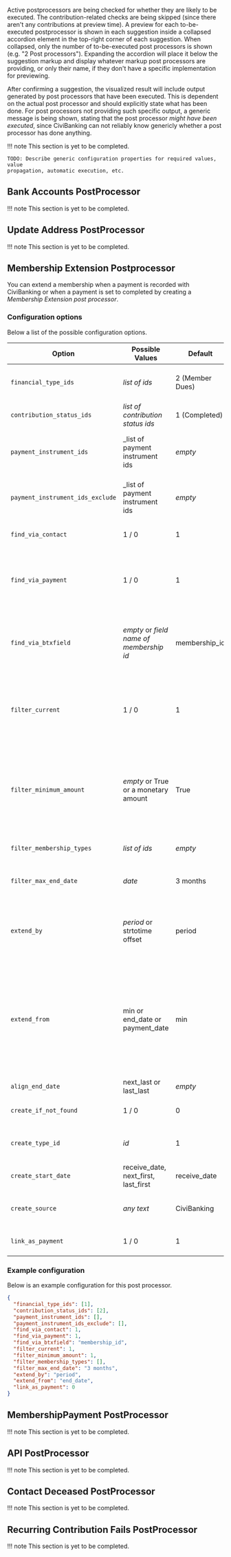 Active postprocessors are being checked for whether they are likely to be
executed. The contribution-related checks are being
skipped (since there aren't any contributions at preview time). A preview for
each to-be-executed postprocessor is shown in each suggestion inside a collapsed
accordion element in the top-right corner of each suggestion. When collapsed,
only the number of to-be-executed post processors is shown (e.g. "2 Post
processors"). Expanding the accordion will place it below the suggestion markup
and display whatever markup post processors are providing, or only their name,
if they don't have a specific implementation for previewing.

After confirming a suggestion, the visualized result will include output
generated by post processors that have been executed. This is dependent on the
actual post processor and should explicitly state what has been done. For post
processors not providing such specific output, a generic message is being shown,
stating that the post processor _might have been executed_, since CiviBanking
can not reliably know genericly whether a post processor has done anything.

!!! note
    This section is yet to be completed.

    TODO: Describe generic configuration properties for required values, value
    propagation, automatic execution, etc.

## Bank Accounts PostProcessor

!!! note
    This section is yet to be completed.

## Update Address PostProcessor

!!! note
    This section is yet to be completed.

## Membership Extension Postprocessor

You can extend a membership when a payment is recorded with CiviBanking or when
a payment is set to completed by creating a _Membership Extension post
processor_.

### Configuration options

Below a list of the possible configuration options.

| Option                           | Possible Values                          | Default         | Description                                                                                                                                                                                                                                                      |
|----------------------------------|------------------------------------------|-----------------|------------------------------------------------------------------------------------------------------------------------------------------------------------------------------------------------------------------------------------------------------------------|
| `financial_type_ids`             | _list of ids_                            | 2 (Member Dues) | Only extend a membership when the payment has this financial type                                                                                                                                                                                                |
| `contribution_status_ids`        | _list of contribution status ids_        | 1 (Completed)   | Only extend a membership when the payment has this status                                                                                                                                                                                                        |
| `payment_instrument_ids`         | _list of payment instrument ids          | _empty_         | Only extend a membership when the payment is recorded with one of those payment instruments                                                                                                                                                                      |
| `payment_instrument_ids_exclude` | _list of payment instrument ids          | _empty_         | Only extend a membership when the payment is *not* recorded with one of those payment instruments                                                                                                                                                                |
| `find_via_contact`               | 1 / 0                                    | 1               | Find a membership based on the contact of the payment                                                                                                                                                                                                            |
| `find_via_payment`               | 1 / 0                                    | 1               | Find a membership through the link between the payment and the membership. Only useful when you are updating existing contributions                                                                                                                              |
| `find_via_btxfield`              | _empty_ or _field name of membership id_ | membership_id   | Find the membership by a field in the banking transaction. Only useful when other matchers/importers/post processors set a field in the banking transaction                                                                                                      |
| `filter_current`                 | 1 / 0                                    | 1               | Only update a membership when it has a current status. You can set the class of status under Administer -> CiviMember -> Membership Status Rules                                                                                                                 |
| `filter_minimum_amount`          | _empty_ or True or a monetary amount     | True            | Only extend a membership when the payment has the minimum amount of the membership type or when the payment has the minum amount specified here. You can also disable the check for minimum amount                                                               |
| `filter_membership_types`        | _list of ids_                            | _empty_         | If set only extend memberships of this type                                                                                                                                                                                                                      |
| `filter_max_end_date`            | _date_                                   | 3 months        | Membership end date should not be after 3 months of contribution receive date                                                                                                                                                                                    |
| `extend_by`                      | _period_ or strtotime offset             | period          | When set to period the membership is extend by the membership type period definition. If set to a strtotime value (e.g. +1 month) it is extended by this value                                                                                                   |
| `extend_from`                    | min or end_date or payment_date          | min             | When set to _payment_date_ the membership is extended from the contribution receive date. If set to _end_date_ the membership is extended by the end date of the membership. If set to _min_ then it is extended by the minmum value of end_date or payment_date |
| `align_end_date`                 | next_last or last_last                   | _empty_         | _Not sure how this option works_                                                                                                                                                                                                                                 |
| `create_if_not_found`            | 1 / 0                                    | 0               | Create a new membership when no membership is found                                                                                                                                                                                                              |
| `create_type_id`                 | _id_                                     | 1               | When a new membership is created give it this membership type                                                                                                                                                                                                    |
| `create_start_date`              | receive_date, next_first, last_first     | receive_date    | _Not sure how this option works_                                                                                                                                                                                                                                 |
| `create_source`                  | _any text_                               | CiviBanking     | This is the value set to the source of the membership when a new one is created                                                                                                                                                                                  |
| `link_as_payment`                | 1 / 0                                    | 1               | When set the contribution is linked to the membership                                                                                                                                                                                                            |

### Example configuration

Below is an example configuration for this post processor.

```json
{
  "financial_type_ids": [1],
  "contribution_status_ids": [2],
  "payment_instrument_ids": [],
  "payment_instrument_ids_exclude": [],
  "find_via_contact": 1,
  "find_via_payment": 1,
  "find_via_btxfield": "membership_id",
  "filter_current": 1,
  "filter_minimum_amount": 1,
  "filter_membership_types": [],
  "filter_max_end_date": "3 months",
  "extend_by": "period",
  "extend_from": "end_date",
  "link_as_payment": 0
}
```

## MembershipPayment PostProcessor

!!! note
    This section is yet to be completed.

## API PostProcessor

!!! note
    This section is yet to be completed.

## Contact Deceased PostProcessor

!!! note
    This section is yet to be completed.

## Recurring Contribution Fails PostProcessor

!!! note
    This section is yet to be completed.


